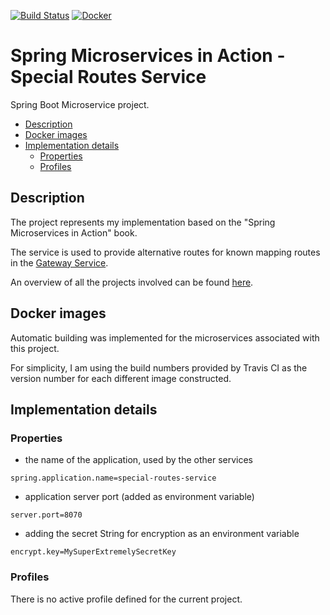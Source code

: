 [![Build Status](https://travis-ci.org/mariamihai/sma-special-routes-service.svg?branch=master)](https://travis-ci.org/mariamihai/sma-special-routes-service)
[![Docker](https://img.shields.io/docker/v/mariamihai/sma-special-routes-service?sort=date)](https://hub.docker.com/r/mariamihai/sma-special-routes-service)

# Spring Microservices in Action - Special Routes Service

Spring Boot Microservice project.

  - [Description](#description)
  - [Docker images](#docker-images)
  - [Implementation details](#implementation-details)
    - [Properties](#properties)
    - [Profiles](#profiles)

## Description

The project represents my implementation based on the "Spring Microservices in Action" book.

The service is used to provide alternative routes for known mapping routes in the [Gateway Service](../../../sma-gateway-service).  

An overview of all the projects involved can be found [here](../../..).

## Docker images

Automatic building was implemented for the microservices associated with this project.

For simplicity, I am using the build numbers provided by Travis CI as the version number for each different image constructed.

## Implementation details

### Properties

- the name of the application, used by the other services 
```
spring.application.name=special-routes-service
```
- application server port (added as environment variable)
```
server.port=8070
```
- adding the secret String for encryption as an environment variable
```
encrypt.key=MySuperExtremelySecretKey
```

### Profiles

There is no active profile defined for the current project.
